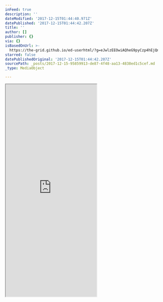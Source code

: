 ```yaml
---
inFeed: true
description: ''
dateModified: '2017-12-15T01:44:40.971Z'
datePublished: '2017-12-15T01:44:42.207Z'
title: ''
author: []
publisher: {}
via: {}
isBasedOnUrl: >-
  https://the-grid.github.io/ed-userhtml/?g=eJwlzEEOwiAQheG9pyCzp4hEjQngUQxhMI6hhTBE9Pa2unqb_3uWY6PaBbfoQKkxxlTLaBMV9dsnX9O7p7aELPunJvfocwZv1d95sRMW6SViDswONiO5RFrzOSEFSbEsDILQAYYT4t2kmz5qY_b6fLhsTyv3X7hLLZk
starred: false
datePublishedOriginal: '2017-12-15T01:44:42.207Z'
sourcePath: _posts/2017-12-15-95859913-de87-4f48-aa13-4838ed1c5cef.md
_type: MediaObject

---
```

<iframe src="https://the-grid.github.io/ed-userhtml/?g=eJwlzEEOwiAQheG9pyCzp4hEjQngUQxhMI6hhTBE9Pa2unqb_3uWY6PaBbfoQKkxxlTLaBMV9dsnX9O7p7aELPunJvfocwZv1d95sRMW6SViDswONiO5RFrzOSEFSbEsDILQAYYT4t2kmz5qY_b6fLhsTyv3X7hLLZk" height="700" style=""></iframe>